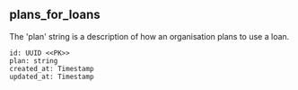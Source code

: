 ## plans_for_loans

The 'plan' string is a description of how an organisation plans to use a loan.

```
id: UUID <<PK>>
plan: string
created_at: Timestamp
updated_at: Timestamp
```